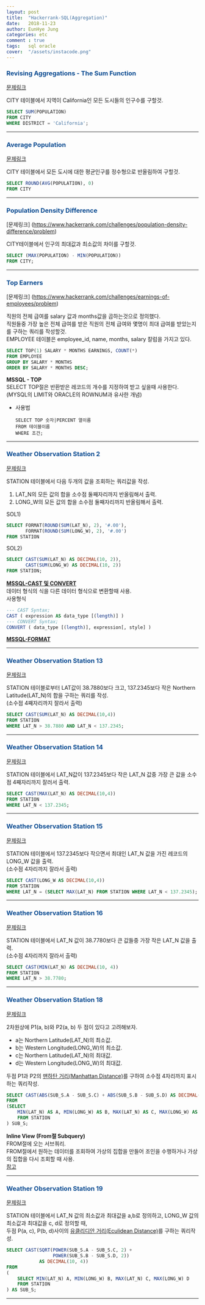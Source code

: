 ```yaml
---
layout: post
title:  "Hackerrank-SQL(Aggregation)"
date:   2018-11-23
author: EunHye Jung
categories: etc
comment : true
tags:	sql oracle
cover:  "/assets/instacode.png"
---   
```

    
    
###  <font color = "#0E4D92"> Revising Aggregations - The Sum Function </font>    
   
[문제링크](https://www.hackerrank.com/challenges/revising-aggregations-sum/problem)   
   
CITY 테이블에서 지역이 California인 모든 도시들의 인구수를 구할것.  
    
   
```sql  
SELECT SUM(POPULATION)
FROM CITY
WHERE DISTRICT = 'California';
```  
  
    
- - -   
  
    
###  <font color = "#0E4D92"> Average Population </font>    
   
[문제링크](https://www.hackerrank.com/challenges/average-population/problem)   
   
CITY 테이블에서 모든 도시에 대한 평균인구를 정수형으로 반올림하여 구할것.   
    
```sql  
SELECT ROUND(AVG(POPULATION), 0)
FROM CITY
```  
  
    
- - -   
  
    
###  <font color = "#0E4D92"> Population Density Difference </font>    
  
[문제링크] (https://www.hackerrank.com/challenges/population-density-difference/problem)  
   
CITY테이블에서 인구의 최대값과 최소값의 차이를 구할것.  
  
```sql  
SELECT (MAX(POPULATION) - MIN(POPULATION))
FROM CITY;
```  
   
   
- - -   
  
    
###  <font color = "#0E4D92"> Top Earners </font>    
  
[문제링크] (https://www.hackerrank.com/challenges/earnings-of-employees/problem)  
   
직원의 전체 급여를 salary 값과 months값을 곱하는것으로 정의했다.  
직원들중 가장 높은 전체 급여를 받은 직원의 전체 급여와 몇명이 최대 급여를 받았는지를 구하는 쿼리를 작성할것.  
EMPLOYEE 테이블은 employee_id, name, months, salary 칼럼을 가지고 있다.  
  
    
```sql   
SELECT TOP(1) SALARY * MONTHS EARNINGS, COUNT(*)
FROM EMPLOYEE
GROUP BY SALARY * MONTHS
ORDER BY SALARY * MONTHS DESC;
```   
      
  
<b> MSSQL - TOP </b>  
SELECT TOP절은 반환받은 레코드의 개수를 지정하여 받고 싶을때 사용한다.
(MYSQL의 LIMIT와 ORACLE의 ROWNUM과 유사한 개념)   
- 사용법  
  ```  
  SELECT TOP 숫자|PERCENT 열이름
  FROM 테이블이름
  WHERE 조건;  
  ```  
      
   
- - -   
   
    
###  <font color = "#0E4D92"> Weather Observation Station 2 </font>     
   
[문제링크](https://www.hackerrank.com/challenges/weather-observation-station-2/problem)  
    
STATION 테이블에서 다음 두개의 값을 조회하는 쿼리값을 작성.  
1. LAT_N의 모든 값의 합을 소수점 둘째자리까지 반올림해서 출력.  
2. LONG_W의 모든 값의 합을 소수점 둘째자리까지 반올림해서 출력.  
    
SOL1)  
```sql  
SELECT FORMAT(ROUND(SUM(LAT_N), 2), '#.00'), 
       FORMAT(ROUND(SUM(LONG_W), 2), '#.00')
FROM STATION
```  
   
SOL2)
```sql
SELECT CAST(SUM(LAT_N) AS DECIMAL(10, 2)),
       CAST(SUM(LONG_W) AS DECIMAL(10, 2))
FROM STATION;  
```        
<b> [MSSQL-CAST 및 CONVERT](https://docs.microsoft.com/ko-kr/sql/t-sql/functions/cast-and-convert-transact-sql?view=sql-server-2017) </b>   
데이터 형식의 식을 다른 데이터 형식으로 변환할때 사용.  
사용형식  
```sql
--- CAST Syntax;
CAST ( expression AS data_type [(length)] )
--- CONVERT Syntax;
CONVERT ( data_type [(length)], expression[, style] )
```  
  
<b> [MSSQL-FORMAT](https://docs.microsoft.com/ko-kr/sql/t-sql/functions/format-transact-sql?view=sql-server-2017)</b>   
    
   
- - -   
   
   
###  <font color = "#0E4D92"> Weather Observation Station 13 </font>     
   
[문제링크](https://www.hackerrank.com/challenges/weather-observation-station-13/problem)  
   
STATION 테이블로부터 LAT값이 38.7880보다 크고, 137.2345보다 작은 Northern Latitude(LAT_N)의 합을 구하는 쿼리를 작성.  
(소수점 4째자리까지 잘라서 출력)  
   
```sql   
SELECT CAST(SUM(LAT_N) AS DECIMAL(10,4))
FROM STATION
WHERE LAT_N > 38.7880 AND LAT_N < 137.2345;
```
   
    
- - -   
    
    
###  <font color = "#0E4D92"> Weather Observation Station 14 </font>     
   
[문제링크](https://www.hackerrank.com/challenges/weather-observation-station-14/problem)  
   
STATION 테이블에서 LAT_N값이 137.2345보다 작은 LAT_N 값중 가장 큰 값을 소수점 4째자리까지 잘러서 출력.   
   
```sql  
SELECT CAST(MAX(LAT_N) AS DECIMAL(10,4))
FROM STATION
WHERE LAT_N < 137.2345;
```   
   
   
---   
   
      
###  <font color = "#0E4D92"> Weather Observation Station 15 </font>     
   
[문제링크](https://www.hackerrank.com/challenges/weather-observation-station-15/problem)  
     
STATION 테이블에서 137.2345보다 작으면서 최대인 LAT_N 값을 가진 레코드의 LONG_W 값을 출력.  
(소수점 4자리까지 잘라서 출력)  
      
```sql  
SELECT CAST(LONG_W AS DECIMAL(10,4))
FROM STATION
WHERE LAT_N = (SELECT MAX(LAT_N) FROM STATION WHERE LAT_N < 137.2345);
```   
    
    
- - -   
   
   
###  <font color = "#0E4D92"> Weather Observation Station 16 </font>     
   
[문제링크](https://www.hackerrank.com/challenges/weather-observation-station-16/problem)    
    
STATION 테이블에서 LAT_N 값이 38.7780보다 큰 값들중 가장 작은 LAT_N 값을 출력.  
(소수점 4자리까지 잘라서 출력)   
   
```sql   
SELECT CAST(MIN(LAT_N) AS DECIMAL(10, 4))
FROM STATION
WHERE LAT_N > 38.7780;
```   
    
    
- - -   
   
   
###  <font color = "#0E4D92"> Weather Observation Station 18 </font>     
   
[문제링크](https://www.hackerrank.com/challenges/weather-observation-station-18/problem)    
      
2차원상에 P1(a, b)와 P2(a, b) 두 점이 있다고 고려해보자. 
   
* a는 Northern Latitude(LAT_N)의 최소값.    
* b는 Western Longitude(LONG_W)의 최소값. 
* c는 Northern Latitude(LAT_N)의 최대값.  
* d는 Western Longitude(LONG_W)의 최대값. 

두점 P1과 P2의 [맨하탄 거리(Manhattan Distance)](https://xlinux.nist.gov/dads/HTML/manhattanDistance.html)를 구하여 소수점 4자리까지 표시하는 쿼리작성.  
   
```sql   
SELECT CAST(ABS(SUB_S.A - SUB_S.C) + ABS(SUB_S.B - SUB_S.D) AS DECIMAL(10, 4))
FROM 
(SELECT 
    MIN(LAT_N) AS A, MIN(LONG_W) AS B, MAX(LAT_N) AS C, MAX(LONG_W) AS D
    FROM STATION
) SUB_S;
```   
    
<b> Inline View (From절 Subquery) </b>  
FROM절에 오는 서브쿼리.  
FROM절에서 원하는 데이터를 조회하여 가상의 집합을 만들어 조인을 수행하거나 가상의 집합을 다시 조회할 때 사용.  
[참고](http://www.gurubee.net/lecture/1505)   
     
    
- - -  
   
   
###  <font color = "#0E4D92"> Weather Observation Station 19 </font>     
   
[문제링크](https://www.hackerrank.com/challenges/weather-observation-station-19/problem)    
    
STATION 테이블에서 LAT_N 값의 최소값과 최대값을 a,b로 정의하고, LONG_W 값의 최소값과 최대값을 c, d로 정의할 때,  
두점 P(a, c), P(b, d)사이의 [유클리디안 거리(Eculidean Distance)](https://en.wikipedia.org/wiki/Euclidean_distance)를 구하는 쿼리작성.   
   
```sql   
SELECT CAST(SQRT(POWER(SUB_S.A - SUB_S.C, 2) + 
                 POWER(SUB_S.B - SUB_S.D, 2)) 
            AS DECIMAL(10, 4))
FROM
(
    SELECT MIN(LAT_N) A, MIN(LONG_W) B, MAX(LAT_N) C, MAX(LONG_W) D
    FROM STATION
) AS SUB_S;
```  
    
   
- - -   
   
   
   

